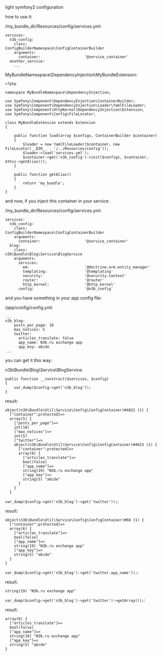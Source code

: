 light symfony2 configuration

how to use it:

/my_bundle_dir/Resources/config/services.yml:

    services:
      n3b_config:
        class:                          ConfigBuilderNamespace\ConfigContainerBuilder
        arguments:
          container:                    '@service_container'
      another_service:
        ...


MyBundleNamespace\DependencyInjection\MyBundleExtension:

    <?php

    namespace MyBundleNamespace\DependencyInjection;

    use Symfony\Component\DependencyInjection\ContainerBuilder;
    use Symfony\Component\DependencyInjection\Loader\YamlFileLoader;
    use Symfony\Component\HttpKernel\DependencyInjection\Extension;
    use Symfony\Component\Config\FileLocator;

    class MyBundleExtension extends Extension
    {

        public function load(array $configs, ContainerBuilder $container)
        {
            $loader = new YamlFileLoader($container, new FileLocator(__DIR__ . '/../Resources/config'));
            $loader->load('services.yml');
            $container->get('n3b_config')->init($configs, $container, $this->getAlias());
        }

        public function getAlias()
        {
            return 'my_bundle';
        }
    }

and now, if you inject this container in your service:

/my_bundle_dir/Resources/config/services.yml:

    services:
      n3b_config:
        class:                          ConfigBuilderNamespace\ConfigContainerBuilder
        arguments:
          container:                    '@service_container'
      blog:
        class:                          n3b\Bundle\Blog\Service\BlogService
        arguments:
          services:
            em:                         '@doctrine.orm.entity_manager'
            templating:                 '@templating'
            security:                   '@security.context'
            router:                     '@router'
            http_kernel:                '@http_kernel'
          config:                       '@n3b_config'

and you have something in your app config file:

/app/config/config.yml:

    ...
    n3b_blog:
        posts_per_page: 10
        max_notices: 5
        twitter:
          articles_translate: false
          app_name: N3b.ru exchange app
          app_key: abcde
    ...

you can get it this way:

n3b\Bundle\Blog\Service\BlogService:

    public function __construct($services, $config)
    {
        var_dump($config->get('n3b_blog'));
    }

result:

    object(n3b\Bundle\Util\Service\Config\ConfigContainer)#4022 (1) {
      ["container":protected]=>
      array(5) {
        ["posts_per_page"]=>
        int(10)
        ["max_notices"]=>
        int(5)
        ["twitter"]=>
        object(n3b\Bundle\Util\Service\Config\ConfigContainer)#4023 (1) {
          ["container":protected]=>
          array(6) {
            ["articles_translate"]=>
            bool(false)
            ["app_name"]=>
            string(19) "N3b.ru exchange app"
            ["app_key"]=>
            string(5) "abcde"
          }
        }
      }

`var_dump($config->get('n3b_blog')->get('twitter'));`:

result:

    object(n3b\Bundle\Util\Service\Config\ConfigContainer)#68 (1) {
      ["container":protected]=>
      array(6) {
        ["articles_translate"]=>
        bool(false)
        ["app_name"]=>
        string(19) "N3b.ru exchange app"
        ["app_key"]=>
        string(5) "abcde"
      }
    }

`var_dump($config->get('n3b_blog')->get('twitter.app_name'));`:

result:

    string(19) "N3b.ru exchange app"

`var_dump($config->get('n3b_blog')->get('twitter')->getArray());`:

result:

    array(6) {
      ["articles_translate"]=>
      bool(false)
      ["app_name"]=>
      string(19) "N3b.ru exchange app"
      ["app_key"]=>
      string(5) "abcde"
    }
